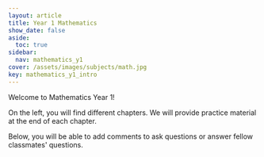 ```yaml
---
layout: article
title: Year 1 Mathematics
show_date: false
aside:
  toc: true
sidebar:
  nav: mathematics_y1
cover: /assets/images/subjects/math.jpg
key: mathematics_y1_intro
---
```

Welcome to Mathematics Year 1!

On the left, you will find different chapters. We will provide practice material at the end of each chapter.

Below, you will be able to add comments to ask questions or answer fellow classmates' questions.
